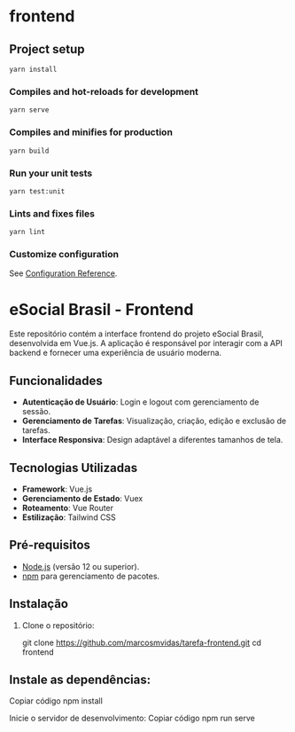 # frontend

## Project setup
```
yarn install
```

### Compiles and hot-reloads for development
```
yarn serve
```

### Compiles and minifies for production
```
yarn build
```

### Run your unit tests
```
yarn test:unit
```

### Lints and fixes files
```
yarn lint
```

### Customize configuration
See [Configuration Reference](https://cli.vuejs.org/config/).


# eSocial Brasil - Frontend

Este repositório contém a interface frontend do projeto eSocial Brasil, desenvolvida em Vue.js. A aplicação é responsável por interagir com a API backend e fornecer uma experiência de usuário moderna.

## Funcionalidades

- **Autenticação de Usuário**: Login e logout com gerenciamento de sessão.
- **Gerenciamento de Tarefas**: Visualização, criação, edição e exclusão de tarefas.
- **Interface Responsiva**: Design adaptável a diferentes tamanhos de tela.

## Tecnologias Utilizadas

- **Framework**: Vue.js
- **Gerenciamento de Estado**: Vuex
- **Roteamento**: Vue Router
- **Estilização**: Tailwind CSS

## Pré-requisitos

- [Node.js](https://nodejs.org/) (versão 12 ou superior).
- [npm](https://www.npmjs.com/) para gerenciamento de pacotes.

## Instalação

1. Clone o repositório:

   git clone <https://github.com/marcosmvidas/tarefa-frontend.git>
   cd frontend

## Instale as dependências:

Copiar código
npm install

Inicie o servidor de desenvolvimento:
Copiar código
npm run serve
